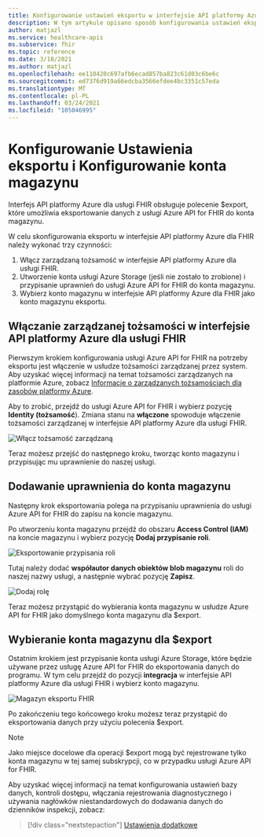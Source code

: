 ```yaml
---
title: Konfigurowanie ustawień eksportu w interfejsie API platformy Azure dla FHIR
description: W tym artykule opisano sposób konfigurowania ustawień eksportu w interfejsie API platformy Azure dla FHIR
author: matjazl
ms.service: healthcare-apis
ms.subservice: fhir
ms.topic: reference
ms.date: 3/18/2021
ms.author: matjazl
ms.openlocfilehash: ee110420c697afb6ecad857ba823c61d03c6be6c
ms.sourcegitcommit: ed7376d919a66edcba3566efdee4bc3351c57eda
ms.translationtype: MT
ms.contentlocale: pl-PL
ms.lasthandoff: 03/24/2021
ms.locfileid: "105046995"
---
```

# <a name="configure-export-setting-and-set-up-the-storage-account"></a>Konfigurowanie Ustawienia eksportu i Konfigurowanie konta magazynu

Interfejs API platformy Azure dla usługi FHIR obsługuje polecenie $export, które umożliwia eksportowanie danych z usługi Azure API for FHIR do konta magazynu.

W celu skonfigurowania eksportu w interfejsie API platformy Azure dla FHIR należy wykonać trzy czynności:

1. Włącz zarządzaną tożsamość w interfejsie API platformy Azure dla usługi FHIR.
2. Utworzenie konta usługi Azure Storage (jeśli nie zostało to zrobione) i przypisanie uprawnień do usługi Azure API for FHIR do konta magazynu.
3. Wybierz konto magazynu w interfejsie API platformy Azure dla FHIR jako konto magazynu eksportu.

## <a name="enabling-managed-identity-on-azure-api-for-fhir"></a>Włączanie zarządzanej tożsamości w interfejsie API platformy Azure dla usługi FHIR

Pierwszym krokiem konfigurowania usługi Azure API for FHIR na potrzeby eksportu jest włączenie w usłudze tożsamości zarządzanej przez system. Aby uzyskać więcej informacji na temat tożsamości zarządzanych na platformie Azure, zobacz [Informacje o zarządzanych tożsamościach dla zasobów platformy Azure](../../active-directory/managed-identities-azure-resources/overview.md).

Aby to zrobić, przejdź do usługi Azure API for FHIR i wybierz pozycję **Identity (tożsamość**). Zmiana stanu na **włączone** spowoduje włączenie tożsamości zarządzanej w interfejsie API platformy Azure dla usługi FHIR.

![Włącz tożsamość zarządzaną](media/export-data/fhir-mi-enabled.png)

Teraz możesz przejść do następnego kroku, tworząc konto magazynu i przypisując mu uprawnienie do naszej usługi.

## <a name="adding-permission-to-storage-account"></a>Dodawanie uprawnienia do konta magazynu

Następny krok eksportowania polega na przypisaniu uprawnienia do usługi Azure API for FHIR do zapisu na koncie magazynu.

Po utworzeniu konta magazynu przejdź do obszaru **Access Control (IAM)** na koncie magazynu i wybierz pozycję **Dodaj przypisanie roli**.

![Eksportowanie przypisania roli](media/export-data/fhir-export-role-assignment.png)

Tutaj należy dodać **współautor danych obiektów blob magazynu** roli do naszej nazwy usługi, a następnie wybrać pozycję **Zapisz**.

![Dodaj rolę](media/export-data/fhir-export-role-add.png)

Teraz możesz przystąpić do wybierania konta magazynu w usłudze Azure API for FHIR jako domyślnego konta magazynu dla $export.

## <a name="selecting-the-storage-account-for-export"></a>Wybieranie konta magazynu dla $export

Ostatnim krokiem jest przypisanie konta usługi Azure Storage, które będzie używane przez usługę Azure API for FHIR do eksportowania danych do programu. W tym celu przejdź do pozycji **integracja** w interfejsie API platformy Azure dla usługi FHIR i wybierz konto magazynu.

![Magazyn eksportu FHIR](media/export-data/fhir-export-storage.png)

Po zakończeniu tego końcowego kroku możesz teraz przystąpić do eksportowania danych przy użyciu polecenia $export.

> [!Note]
> Jako miejsce docelowe dla operacji $export mogą być rejestrowane tylko konta magazynu w tej samej subskrypcji, co w przypadku usługi Azure API for FHIR.

Aby uzyskać więcej informacji na temat konfigurowania ustawień bazy danych, kontroli dostępu, włączania rejestrowania diagnostycznego i używania nagłówków niestandardowych do dodawania danych do dzienników inspekcji, zobacz:

>[!div class="nextstepaction"]
>[Ustawienia dodatkowe](azure-api-for-fhir-additional-settings.md)
